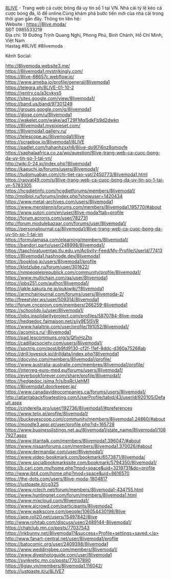 <a href="https://8live.moda/">8LIVE</a> - Trang web cá cược bóng đá uy tín số 1 tại VN. Nhà cái tỷ lệ kèo cá cược bóng đá, lô đề online.Cùng khám phá bước tiến mới của nhà cái trong thời gian gần đây.
Thông tin liên hệ:<br>
Website : <a href="https://8live.moda/">https://8live.moda/</a><br>
SĐT 0985533219<br>
Địa chỉ: 19 Đường Trịnh Quang Nghị, Phong Phú, Bình Chánh, Hồ Chí Minh, Việt Nam<br>
Hastag #8LIVE #8livemoda<br>

Kênh Social:<br>


<a href="http://8livemoda.website3.me/">http://8livemoda.website3.me/</a><br>
<a href="https://8livemoda1.mystrikingly.com/">https://8livemoda1.mystrikingly.com/</a><br>
<a href="https://8live-68657c.webflow.io/">https://8live-68657c.webflow.io/</a><br>
<a href="https://www.ameba.jp/profile/general/8livemoda1">https://www.ameba.jp/profile/general/8livemoda1</a><br>
<a href="https://telegra.ph/8LIVE-01-10-2">https://telegra.ph/8LIVE-01-10-2</a><br>
<a href="https://rentry.co/a3cvkys5">https://rentry.co/a3cvkys5</a><br>
<a href="https://sites.google.com/view/8livemoda1/">https://sites.google.com/view/8livemoda1/</a><br>
<a href="https://band.us/band/97301249">https://band.us/band/97301249</a><br>
<a href="https://groups.google.com/g/8livemoda1">https://groups.google.com/g/8livemoda1</a><br>
<a href="https://glose.com/u/8livemoda1">https://glose.com/u/8livemoda1</a><br>
<a href="https://wakelet.com/wake/adT29FMql5dkFb9d2dwkn">https://wakelet.com/wake/adT29FMql5dkFb9d2dwkn</a><br>
<a href="https://8livemoda1.mypixieset.com/">https://8livemoda1.mypixieset.com/</a><br>
<a href="https://8livemoda1.gallery.ru/">https://8livemoda1.gallery.ru/</a><br>
<a href="https://telescope.ac/8livemoda1/8live">https://telescope.ac/8livemoda1/8live</a><br>
<a href="https://scrapbox.io/8livemoda1/8LIVE">https://scrapbox.io/8livemoda1/8LIVE</a><br>
<a href="https://padlet.com/hahanhzsxh6/8live-do9l7i6nz8omqvfe">https://padlet.com/hahanhzsxh6/8live-do9l7i6nz8omqvfe</a><br>
<a href="https://saphalaafrica.co.za/wp/question/8live-trang-web-ca-cuoc-bong-da-uy-tin-so-1-tai-vn/">https://saphalaafrica.co.za/wp/question/8live-trang-web-ca-cuoc-bong-da-uy-tin-so-1-tai-vn/</a><br>
<a href="http://wiki.0-24.jp/index.php?8livemoda1">http://wiki.0-24.jp/index.php?8livemoda1</a><br>
<a href="https://kaeuchi.jp/forums/users/8livemoda1/">https://kaeuchi.jp/forums/users/8livemoda1/</a><br>
<a href="https://tudomuaban.com/chi-tiet-rao-vat/2450773/8livemoda1.html">https://tudomuaban.com/chi-tiet-rao-vat/2450773/8livemoda1.html</a><br>
<a href="https://raovat49.com/s/8live-trang-web-ca-cuoc-bong-da-uy-tin-so-1-tai-vn-5783305">https://raovat49.com/s/8live-trang-web-ca-cuoc-bong-da-uy-tin-so-1-tai-vn-5783305</a><br>
<a href="https://hcgdietinfo.com/hcgdietforums/members/8livemoda1/">https://hcgdietinfo.com/hcgdietforums/members/8livemoda1/</a><br>
<a href="http://molbiol.ru/forums/index.php?showuser=1420434">http://molbiol.ru/forums/index.php?showuser=1420434</a><br>
<a href="https://www.metal-archives.com/users/8livemoda1">https://www.metal-archives.com/users/8livemoda1</a><br>
<a href="https://www.menstennisforums.com/members/8livemoda1.195770/#about">https://www.menstennisforums.com/members/8livemoda1.195770/#about</a><br>
<a href="https://www.sutori.com/en/user/8live-moda?tab=profile">https://www.sutori.com/en/user/8live-moda?tab=profile</a><br>
<a href="https://forum.acronis.com/user/782731">https://forum.acronis.com/user/782731</a><br>
<a href="http://forum.modulebazaar.com/forums/user/8livemoda1/">http://forum.modulebazaar.com/forums/user/8livemoda1/</a><br>
<a href="https://personaljournal.ca/8livemoda1/8live-trang-web-ca-cuoc-bong-da-uy-tin-so-1-tai-vn">https://personaljournal.ca/8livemoda1/8live-trang-web-ca-cuoc-bong-da-uy-tin-so-1-tai-vn</a><br>
<a href="https://formulamasa.com/elearning/members/8livemoda1/">https://formulamasa.com/elearning/members/8livemoda1/</a><br>
<a href="https://bandori.party/user/248998/8livemoda1/">https://bandori.party/user/248998/8livemoda1/</a><br>
<a href="https://tapchivatuyentap.tlu.edu.vn/Activity-Feed/My-Profile/UserId/77413">https://tapchivatuyentap.tlu.edu.vn/Activity-Feed/My-Profile/UserId/77413</a><br>
<a href="https://8livemoda1.hashnode.dev/8livemoda1">https://8livemoda1.hashnode.dev/8livemoda1</a><br>
<a href="https://booklog.jp/users/8livemoda1/profile">https://booklog.jp/users/8livemoda1/profile</a><br>
<a href="https://klotzlube.ru/forum/user/301622/">https://klotzlube.ru/forum/user/301622/</a><br>
<a href="https://nmpeoplesrepublick.com/community/profile/8livemoda1/">https://nmpeoplesrepublick.com/community/profile/8livemoda1/</a><br>
<a href="https://www.multichain.com/qa/user/8livemoda1">https://www.multichain.com/qa/user/8livemoda1</a><br>
<a href="https://jobs251.com/author/8livemoda1/">https://jobs251.com/author/8livemoda1/</a><br>
<a href="https://jakle.sakura.ne.jp/pukiwiki/?8livemoda1">https://jakle.sakura.ne.jp/pukiwiki/?8livemoda1</a><br>
<a href="https://armchairjournal.com/forums/users/8livemoda-2/">https://armchairjournal.com/forums/users/8livemoda-2/</a><br>
<a href="http://freestyler.ws/user/509314/8livemoda1">http://freestyler.ws/user/509314/8livemoda1</a><br>
<a href="http://forum.cncprovn.com/members/266259-8livemoda1">http://forum.cncprovn.com/members/266259-8livemoda1</a><br>
<a href="https://schoolido.lu/user/8livemoda1/">https://schoolido.lu/user/8livemoda1/</a><br>
<a href="https://jobs.insolidarityproject.com/profiles/5870784-8live-moda">https://jobs.insolidarityproject.com/profiles/5870784-8live-moda</a><br>
<a href="https://hedgedoc.faimaison.net/s/jy9E5l5VR">https://hedgedoc.faimaison.net/s/jy9E5l5VR</a><br>
<a href="https://www.halaltrip.com/user/profile/191052/8livemoda1/">https://www.halaltrip.com/user/profile/191052/8livemoda1/</a><br>
<a href="https://acomics.ru/-8livemoda1">https://acomics.ru/-8livemoda1</a><br>
<a href="https://pad.lescommuns.org/s/QfivHzZto">https://pad.lescommuns.org/s/QfivHzZto</a><br>
<a href="https://cadillacsociety.com/users/8livemoda1/">https://cadillacsociety.com/users/8livemoda1/</a><br>
<a href="https://soctrip.com/post/b9fd9130-cf2f-11ef-8ddc-d360a75268ab">https://soctrip.com/post/b9fd9130-cf2f-11ef-8ddc-d360a75268ab</a><br>
<a href="https://drill.lovesick.jp/drilldata/index.php?8livemoda1">https://drill.lovesick.jp/drilldata/index.php?8livemoda1</a><br>
<a href="https://docvino.com/members/8livemoda1/profile/">https://docvino.com/members/8livemoda1/profile/</a><br>
<a href="https://www.australia-australie.com/membres/8livemoda1/profile/">https://www.australia-australie.com/membres/8livemoda1/profile/</a><br>
<a href="https://interreg-euro-med.eu/forums/users/8livemoda1/">https://interreg-euro-med.eu/forums/users/8livemoda1/</a><br>
<a href="https://everbookforever.com/share/profile/8livemoda1/">https://everbookforever.com/share/profile/8livemoda1/</a><br>
<a href="https://hedgedoc.isima.fr/s/bsRcUehM1">https://hedgedoc.isima.fr/s/bsRcUehM1</a><br>
<a href="https://8livemoda1.doorkeeper.jp/">https://8livemoda1.doorkeeper.jp/</a><br>
<a href="https://www.canadavideocompanies.ca/forums/users/8livemoda1/">https://www.canadavideocompanies.ca/forums/users/8livemoda1/</a><br>
<a href="http://atlantabackflowtesting.com/UserProfile/tabid/43/userId/920105/Default.aspx">http://atlantabackflowtesting.com/UserProfile/tabid/43/userId/920105/Default.aspx</a><br>
<a href="https://cinderella.pro/user/192736/8livemoda1/#preferences">https://cinderella.pro/user/192736/8livemoda1/#preferences</a><br>
<a href="https://www.telix.pl/profile/8livemoda1/">https://www.telix.pl/profile/8livemoda1/</a><br>
<a href="https://buckeyescoop.com/community/members/8livemoda1.24860/#about">https://buckeyescoop.com/community/members/8livemoda1.24860/#about</a><br>
<a href="https://moodle3.appi.pt/user/profile.php?id=165728">https://moodle3.appi.pt/user/profile.php?id=165728</a><br>
<a href="https://www.businesslistings.net.au/8livemoda1/state_name/8livemoda1/1087927.aspx">https://www.businesslistings.net.au/8livemoda1/state_name/8livemoda1/1087927.aspx</a><br>
<a href="https://www.titantalk.com/members/8livemoda1.396047/#about">https://www.titantalk.com/members/8livemoda1.396047/#about</a><br>
<a href="https://www.nissanforums.com/members/8livemoda1.370026/#about">https://www.nissanforums.com/members/8livemoda1.370026/#about</a><br>
<a href="https://www.dermandar.com/user/8livemoda1/">https://www.dermandar.com/user/8livemoda1/</a><br>
<a href="https://www.video-bookmark.com/bookmark/6573871/8livemoda/">https://www.video-bookmark.com/bookmark/6573871/8livemoda/</a><br>
<a href="https://www.socialbookmarkssite.com/bookmark/5794350/8livemoda1/">https://www.socialbookmarkssite.com/bookmark/5794350/8livemoda1/</a><br>
<a href="https://b.cari.com.my/home.php?mod=space&uid=3219731&do=profile">https://b.cari.com.my/home.php?mod=space&uid=3219731&do=profile</a><br>
<a href="http://www.jbt4.com/home.php?mod=space&uid=8616570">http://www.jbt4.com/home.php?mod=space&uid=8616570</a><br>
<a href="https://the-dots.com/users/8live-moda-1804817">https://the-dots.com/users/8live-moda-1804817</a><br>
<a href="https://justpaste.it/cg325">https://justpaste.it/cg325</a><br>
<a href="https://www.rctech.net/forum/members/8livemoda1-434755.html">https://www.rctech.net/forum/members/8livemoda1-434755.html</a><br>
<a href="https://www.huntingnet.com/forum/members/8livemoda1.html">https://www.huntingnet.com/forum/members/8livemoda1.html</a><br>
<a href="https://www.mixcloud.com/8livemoda1/">https://www.mixcloud.com/8livemoda1/</a><br>
<a href="https://www.aicrowd.com/participants/8livemoda2">https://www.aicrowd.com/participants/8livemoda2</a><br>
<a href="https://www.walkscore.com/people/106054430198/8live">https://www.walkscore.com/people/106054430198/8live</a><br>
<a href="https://app.roll20.net/users/15497842/8live">https://app.roll20.net/users/15497842/8live</a><br>
<a href="http://www.rohitab.com/discuss/user/2489144-8livemoda1/">http://www.rohitab.com/discuss/user/2489144-8livemoda1/</a><br>
<a href="https://chatclub.mn.co/posts/77037543">https://chatclub.mn.co/posts/77037543</a><br>
<a href="https://inkbunny.net/8livemoda1?&success=Profile+settings+saved.">https://inkbunny.net/8livemoda1?&success=Profile+settings+saved.</a><br>
<a href="http://www.fanart-central.net/user/8livemoda1/profile">http://www.fanart-central.net/user/8livemoda1/profile</a><br>
<a href="https://batocomic.org/user/2409398/8livemoda1">https://batocomic.org/user/2409398/8livemoda1</a><br>
<a href="https://www.weddingbee.com/members/8livemoda1/">https://www.weddingbee.com/members/8livemoda1/</a><br>
<a href="https://www.divephotoguide.com/user/8livemoda1">https://www.divephotoguide.com/user/8livemoda1</a><br>
<a href="https://synkretic.mn.co/posts/77037890">https://synkretic.mn.co/posts/77037890</a><br>
<a href="https://6giay.vn/members/8livemoda1.116042/">https://6giay.vn/members/8livemoda1.116042/</a><br>
<a href="https://justpaste.it/u/8LIVE7">https://justpaste.it/u/8LIVE7</a>
